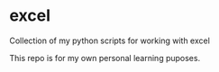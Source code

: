 # excel
Collection of my python scripts for working with excel

This repo is for my own personal learning puposes.
